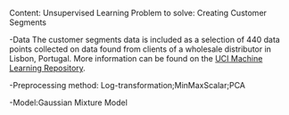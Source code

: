 Content: Unsupervised Learning
Problem to solve: Creating Customer Segments

-Data
The customer segments data is included as a selection of 440 data points collected on data found from clients of a wholesale distributor in Lisbon, Portugal. More information can be found on the [UCI Machine Learning Repository](https://archive.ics.uci.edu/ml/datasets/Wholesale+customers).

-Preprocessing method: Log-transformation;MinMaxScalar;PCA

-Model:Gaussian Mixture Model
